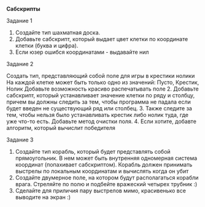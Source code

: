 **Сабскрипты**

Задание 1

1. Создайте тип шахматная доска.
2. Добавьте сабскрипт, который выдает цвет клетки по координате клетки (буква и цифра).
3. Если юзер ошибся координатами - выдавайте нил

Задание 2

Создать тип, представляющий собой поле для игры в крестики нолики
На каждой клетке может быть только одно из значений: Пусто, Крестик, Нолик
Добавьте возможность красиво распечатывать поле
2. Добавьте сабскрипт, который устанавливает значение клетки по ряду и столбцу,
причем вы должны следить за тем, чтобы программа не падала если будет введен не существующий ряд или столбец.
3. Также следите за тем, чтобы нельзя было устанавливать крестик либо нолик туда, где уже что-то есть.
Добавьте метод очистки поля.
4. Если хотите, добавте алгоритм, который вычислит победителя

Задание 3

1. Создайте тип корабль, который будет представлять собой прямоугольник. В нем может быть внутренняя одномерная система координат (попахивает сабскриптом). Корабль должен принимать выстрелы по локальным координатам и вычислять когда он убит
2. Создайте двумерное поле, на котором будут располагаться корабли врага. Стреляйте по полю и подбейте вражеский четырех трубник :)
3. Сделайте для приличия пару выстрелов мимо, красивенько все выводите на экран :)




